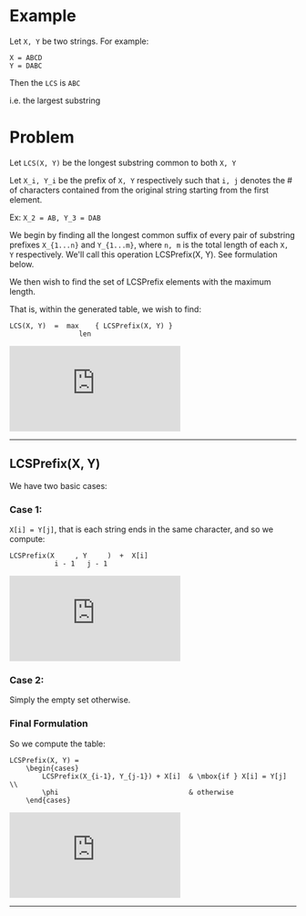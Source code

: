 # Example
Let `X, Y` be two strings. For example:

	X = ABCD
	Y = DABC

Then the `LCS` is `ABC`

i.e. the largest substring

# Problem

Let `LCS(X, Y)` be the longest substring common to both `X, Y`

Let `X_i, Y_i` be the prefix of `X, Y` respectively such that `i, j` denotes the # of characters contained from the original string starting from the first element.

Ex: `X_2 = AB, Y_3 = DAB`

We begin by finding all the longest common suffix of every pair of substring prefixes `X_{1...n}` and `Y_{1...m}`, where `n, m` is the total length of each `X, Y` respectively. We'll call this operation LCSPrefix(X, Y). See formulation below.

We then wish to find the set of LCSPrefix elements with the maximum length.

That is, within the generated table, we wish to find:

	LCS(X, Y)  =  max    { LCSPrefix(X, Y) }
	                 len                    

![LCS(X, Y) = \max_{len} { LCSPrefix(X, Y) }](http://www.sciweavers.org/tex2img.php?eq=LCS%28X%2C%20Y%29%20%3D%20%5Cmax_%7Blen%7D%20%7B%20LCSPrefix%28X%2C%20Y%29%20%7D&bc=Transparent&fc=Black&im=png&fs=12&ff=arev&edit=0)

----

## LCSPrefix(X, Y)

We have two basic cases:

### Case 1:
	
`X[i] = Y[j]`, that is each string ends in the same character, and so we compute:

	LCSPrefix(X     , Y     )  +  X[i]
	           i - 1   j - 1          

![LCSPrefix(X_{i-1}, Y_{j-1}) + X[i]](http://www.sciweavers.org/tex2img.php?eq=LCSPrefix%28X_%7Bi-1%7D%2C%20Y_%7Bj-1%7D%29%20%2B%20X%5Bi%5D&bc=Transparent&fc=Black&im=png&fs=12&ff=arev&edit=0)

### Case 2:

Simply the empty set otherwise.

### Final Formulation

So we compute the table:

	LCSPrefix(X, Y) = 
		\begin{cases}
			LCSPrefix(X_{i-1}, Y_{j-1}) + X[i]	& \mbox{if } X[i] = Y[j] \\
			\phi								& otherwise
		\end{cases}

![LCSPrefix Final Formulation](http://www.sciweavers.org/tex2img.php?eq=%09LCSPrefix%28X%2C%20Y%29%20%3D%20%0A%09%09%5Cbegin%7Bcases%7D%0A%09%09%09LCSPrefix%28X_%7Bi-1%7D%2C%20Y_%7Bj-1%7D%29%20%2B%20X%5Bi%5D%09%26%20%5Cmbox%7Bif%20%7D%20X%5Bi%5D%20%3D%20Y%5Bj%5D%20%5C%5C%0A%09%09%09%5Cphi%09%09%09%09%09%09%09%09%26%20otherwise%0A%09%09%5Cend%7Bcases%7D&bc=Transparent&fc=Black&im=png&fs=12&ff=arev&edit=0)

----